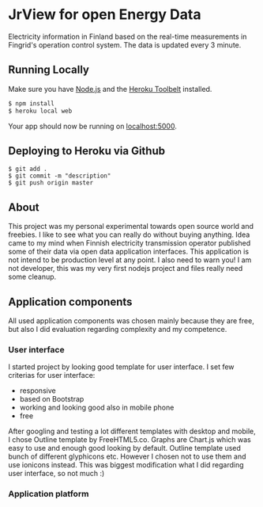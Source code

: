 # JrView for open Energy Data

Electricity information in Finland based on the real-time measurements in Fingrid's operation control system. The data is updated every 3 minute.

## Running Locally

Make sure you have [Node.js](http://nodejs.org/) and the [Heroku Toolbelt](https://toolbelt.heroku.com/) installed.

```sh
$ npm install
$ heroku local web
```

Your app should now be running on [localhost:5000](http://localhost:5000/).

## Deploying to Heroku via Github

```
$ git add .
$ git commit -m "description"
$ git push origin master
```

## About

This project was my personal experimental towards open source world and freebies. I like to see what you can really do without buying anything. Idea came to my mind when Finnish electricity transmission operator published some of their data via open data application interfaces. This application is not intend to be production level at any point. I also need to warn you! I am not developer, this was my very first nodejs project and files really need some cleanup.

## Application components

All used application components was chosen mainly because they are free, but also I did evaluation regarding complexity and my competence.

### User interface

I started project by looking good template for user interface. I set few criterias for user interface:
* responsive
* based on Bootstrap
* working and looking good also in mobile phone
* free

After googling and testing a lot different templates with desktop and mobile, I chose Outline template by FreeHTML5.co.
Graphs are Chart.js which was easy to use and enough good looking by default. Outline template used bunch of different glyphicons etc. However I chosen not to use them and use ionicons instead. This was biggest modification what I did regarding user interface, so not much :)

### Application platform
